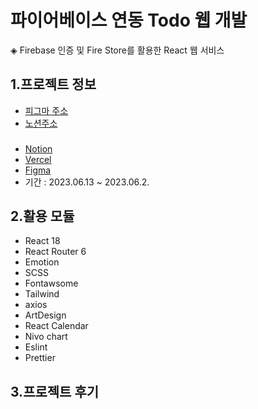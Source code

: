 # 파이어베이스 연동 Todo 웹 개발

◈ Firebase 인증 및 Fire Store를 활용한 React 웹 서비스

## 1.프로젝트 정보

- [피그마 주소](http://)
- [노션주소](htpp://)

###

- [Notion](http://)
- [Vercel](http://)
- [Figma](http://)
- 기간 : 2023.06.13 ~ 2023.06.2.

## 2.활용 모듈

- React 18
- React Router 6
- Emotion
- SCSS
- Fontawsome
- Tailwind
- axios
- ArtDesign
- React Calendar
- Nivo chart
- Eslint
- Prettier

## 3.프로젝트 후기
